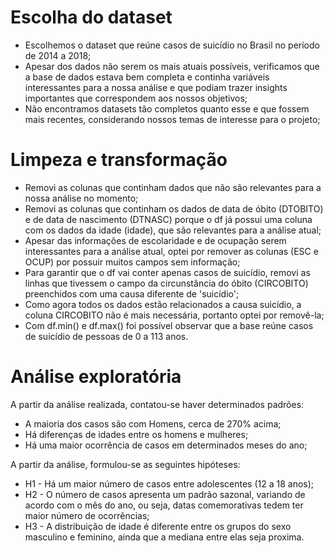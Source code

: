 # Escolha do dataset
- Escolhemos o dataset que reúne casos de suicídio no Brasil no período de 2014 a 2018;
- Apesar dos dados não serem os mais atuais possíveis, verificamos que a base de dados estava bem completa e continha variáveis interessantes para a nossa análise e que podiam trazer insights importantes que correspondem aos nossos objetivos;
- Não encontramos datasets tão completos quanto esse e que fossem mais recentes, considerando nossos temas de interesse para o projeto;

# Limpeza e transformação
- Removi as colunas que continham dados que não são relevantes para a nossa análise no momento;
- Removi as colunas que continham os dados de data de óbito (DTOBITO) e de data de nascimento (DTNASC) porque o df já possui uma coluna com os dados da idade (idade), que são relevantes para a análise atual;
- Apesar das informações de escolaridade e de ocupação serem interessantes para a análise atual, optei por remover as colunas (ESC e OCUP) por possuir muitos campos sem informação;
- Para garantir que o df vai conter apenas casos de suicídio, removi as linhas que tivessem o campo da circunstância do óbito (CIRCOBITO) preenchidos com uma causa diferente de 'suicídio';
- Como agora todos os dados estão relacionados a causa suicídio, a coluna CIRCOBITO não é mais necessária, portanto optei por removê-la;
- Com df.min() e df.max() foi possível observar que a base reúne casos de suicídio de pessoas de 0 a 113 anos.

# Análise exploratória 
A partir da análise realizada, contatou-se haver determinados padrões:
- A maioria dos casos são com Homens, cerca de 270% acima;
- Há diferenças de idades entre os homens e mulheres;
- Há uma maior ocorrência de casos em determinados meses do ano;

A partir da análise, formulou-se as seguintes hipóteses:
- H1 - Há um maior número de casos entre adolescentes (12 a 18 anos);
- H2 - O número de casos apresenta um padrão sazonal, variando de acordo com o mês do ano, ou seja, datas comemorativas tedem ter maior número de ocorrências;
- H3 - A distribuição de idade é diferente entre os grupos do sexo masculino e feminino, ainda que a mediana entre elas seja proxima.

